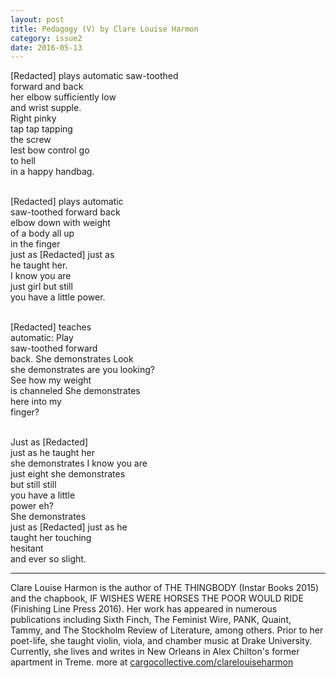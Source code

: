 ```yaml
---
layout: post
title: Pedagogy (V) by Clare Louise Harmon
category: issue2
date: 2016-05-13
---
```


[Redacted] plays automatic	saw-toothed <br>
forward and back<br>
her elbow	sufficiently  low	<br>
and wrist		supple.<br>
Right pinky	<br>
tap		tap tapping<br>
the screw	<br>
lest bow control	go <br>
to hell<br>
in a happy	handbag.<br><br>

[Redacted] plays automatic<br>
saw-toothed	forward	back<br>
elbow down		with weight<br>
of a body	all up<br>
in the finger<br>
just as 	[Redacted] 	just as<br>
he taught her.	<br>
I know 	you are<br>
just girl		but still<br>
you have	a little 		power.<br><br>

[Redacted] teaches <br>
automatic:	Play 	<br>
saw-toothed	forward<br>
back.	She demonstrates		Look<br>
she demonstrates	are you looking?<br>
See	how my weight<br>
is channeled	She demonstrates	<br>
here 	into my <br>
finger?<br><br>

Just as [Redacted] <br>
just as he	taught her<br>
she demonstrates	I know you are<br>
just eight		she demonstrates<br>
but still	still	<br>
you have		a little<br> 
power	eh?<br>
She demonstrates	<br>
just as [Redacted] 	just as he<br>
taught her	touching <br>
hesitant	<br>
and ever so slight.<br>

___

Clare Louise Harmon is the author of THE THINGBODY (Instar Books 2015) and the chapbook, IF WISHES WERE HORSES THE POOR WOULD RIDE (Finishing Line Press 2016). Her work has appeared in numerous publications including Sixth Finch, The Feminist Wire, PANK, Quaint, Tammy, and The Stockholm Review of Literature, among others. Prior to her poet-life, she taught violin, viola, and chamber music at Drake University. Currently, she lives and writes in New Orleans in Alex Chilton's former apartment in Treme. more at [cargocollective.com/clarelouiseharmon](cargocollective.com/clarelouiseharmon)
